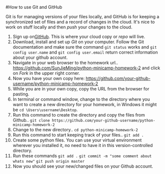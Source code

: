 #How to use Git and GitHub

Git is for managing versions of your files locally, and GitHub is for keeping a synchronized set of files and a record of changes in the cloud.  It's nice to work on stuff locally and then _push_ your changes to the cloud.

1.  Sign up on[GitHub](http:GitHub.com). This is where your cloud copy or _repo_ will live.
2.  Download, install and set up _Git_ on your computer.  Follow the Git documentation and make sure the command `git status` works and `git config user.name` and `git config user.email` return correct information about your github account.
3.  Navigate in your web browser to the homework url..
      https://github.com/SunJieMing/python-minicamp-homework-2
    and click on _Fork_ in the upper right corner.
4.  Now you have your own copy here:
      https://github.com/your-github-username/python-minicamp-homework-2
5.  While you are in your own copy, copy the URL from the browser for pasting. 
6.  In terminal or command window, change to the directory where you want to create a new directory for your homework, in Windows it might be `cd \Users\username\Desktop`.
7.  Run this command to create the directory and copy the files from Github..
      `git clone https://github.com/your-github-username/python-minicamp-homework-2`
8.  Change to the new directory..
      `cd python-minicamp-homework-2`
9.  Run this command to start keeping track of your files..
      `git add .`
10.  Create some python files.  You can use your virtual environment wherever you installed it, 
     no need to have it in this version-controlled directory.
11.  Run these commands
         `git add .`
         `git commit -m "some comment about whats new"`
         `git push origin master`
12.  Now you should see your new/changed files on your Github account. 
     